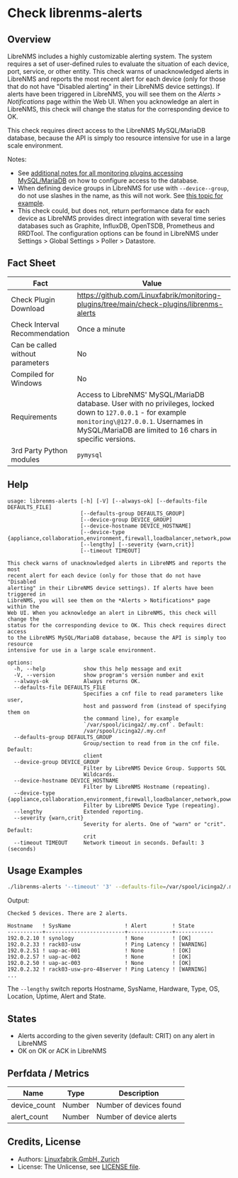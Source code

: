 # Check librenms-alerts

## Overview

LibreNMS includes a highly customizable alerting system. The system requires a set of user-defined rules to evaluate the situation of each device, port, service, or other entity. This check warns of unacknowledged alerts in LibreNMS and reports the most recent alert for each device (only for those that do not have "Disabled alerting" in their LibreNMS device settings). If alerts have been triggered in LibreNMS, you will see them on the *Alerts \> Notifications* page within the Web UI. When you acknowledge an alert in LibreNMS, this check will change the status for the corresponding device to OK.

This check requires direct access to the LibreNMS MySQL/MariaDB database, because the API is simply too resource intensive for use in a large scale environment.

Notes:

* See [additional notes for all monitoring plugins accessing MySQL/MariaDB](https://github.com/Linuxfabrik/monitoring-plugins/blob/main/PLUGINS-MYSQL.md) on how to configure access to the database.
* When defining device groups in LibreNMS for use with `--device--group`, do not use slashes in the name, as this will not work. See [this topic for example](https://github.com/laravel/framework/issues/22125).
* This check could, but does not, return performance data for each device as LibreNMS provides direct integration with several time series databases such as Graphite, InfluxDB, OpenTSDB, Prometheus and RRDTool. The configuration options can be found in LibreNMS under Settings \> Global Settings \> Poller \> Datastore.


## Fact Sheet

| Fact | Value |
|----|----|
| Check Plugin Download                 | <https://github.com/Linuxfabrik/monitoring-plugins/tree/main/check-plugins/librenms-alerts> |
| Check Interval Recommendation         | Once a minute |
| Can be called without parameters      | No |
| Compiled for Windows                  | No |
| Requirements                          | Access to LibreNMS' MySQL/MariaDB database. User with no privileges, locked down to `127.0.0.1` - for example `monitoring\@127.0.0.1`. Usernames in MySQL/MariaDB are limited to 16 chars in specific versions. |
| 3rd Party Python modules              | `pymysql` |


## Help

```text
usage: librenms-alerts [-h] [-V] [--always-ok] [--defaults-file DEFAULTS_FILE]
                       [--defaults-group DEFAULTS_GROUP]
                       [--device-group DEVICE_GROUP]
                       [--device-hostname DEVICE_HOSTNAME]
                       [--device-type {appliance,collaboration,environment,firewall,loadbalancer,network,power,printer,server,storage,wireless,workstation}]
                       [--lengthy] [--severity {warn,crit}]
                       [--timeout TIMEOUT]

This check warns of unacknowledged alerts in LibreNMS and reports the most
recent alert for each device (only for those that do not have "Disabled
alerting" in their LibreNMS device settings). If alerts have been triggered in
LibreNMS, you will see them on the *Alerts > Notifications* page within the
Web UI. When you acknowledge an alert in LibreNMS, this check will change the
status for the corresponding device to OK. This check requires direct access
to the LibreNMS MySQL/MariaDB database, because the API is simply too resource
intensive for use in a large scale environment.

options:
  -h, --help            show this help message and exit
  -V, --version         show program's version number and exit
  --always-ok           Always returns OK.
  --defaults-file DEFAULTS_FILE
                        Specifies a cnf file to read parameters like user,
                        host and password from (instead of specifying them on
                        the command line), for example
                        `/var/spool/icinga2/.my.cnf`. Default:
                        /var/spool/icinga2/.my.cnf
  --defaults-group DEFAULTS_GROUP
                        Group/section to read from in the cnf file. Default:
                        client
  --device-group DEVICE_GROUP
                        Filter by LibreNMS Device Group. Supports SQL
                        Wildcards.
  --device-hostname DEVICE_HOSTNAME
                        Filter by LibreNMS Hostname (repeating).
  --device-type {appliance,collaboration,environment,firewall,loadbalancer,network,power,printer,server,storage,wireless,workstation}
                        Filter by LibreNMS Device Type (repeating).
  --lengthy             Extended reporting.
  --severity {warn,crit}
                        Severity for alerts. One of "warn" or "crit". Default:
                        crit
  --timeout TIMEOUT     Network timeout in seconds. Default: 3 (seconds)
```


## Usage Examples

```bash
./librenms-alerts '--timeout' '3' --defaults-file=/var/spool/icinga2/.my.cnf --device-group="%network%" --severity=warn
```

Output:

```text
Checked 5 devices. There are 2 alerts.

Hostname   ! SysName                 ! Alert        ! State      
-----------+-------------------------+--------------+------------
192.0.2.10 ! synology                ! None         ! [OK]       
192.0.2.33 ! rack03-usw              ! Ping Latency ! [WARNING] 
192.0.2.51 ! uap-ac-001              ! None         ! [OK]       
192.0.2.57 ! uap-ac-002              ! None         ! [OK]       
192.0.2.50 ! uap-ac-003              ! None         ! [OK]       
192.0.2.32 ! rack03-usw-pro-48server ! Ping Latency ! [WARNING] 
...
```

The `--lengthy` switch reports Hostname, SysName, Hardware, Type, OS, Location, Uptime, Alert and State.


## States

* Alerts according to the given severity (default: CRIT) on any alert in LibreNMS
* OK on OK or ACK in LibreNMS


## Perfdata / Metrics

| Name         | Type   | Description             |
|--------------|--------|-------------------------|
| device_count | Number | Number of devices found |
| alert_count  | Number | Number of device alerts |


## Credits, License

* Authors: [Linuxfabrik GmbH, Zurich](https://www.linuxfabrik.ch)
* License: The Unlicense, see [LICENSE file](https://unlicense.org/).

